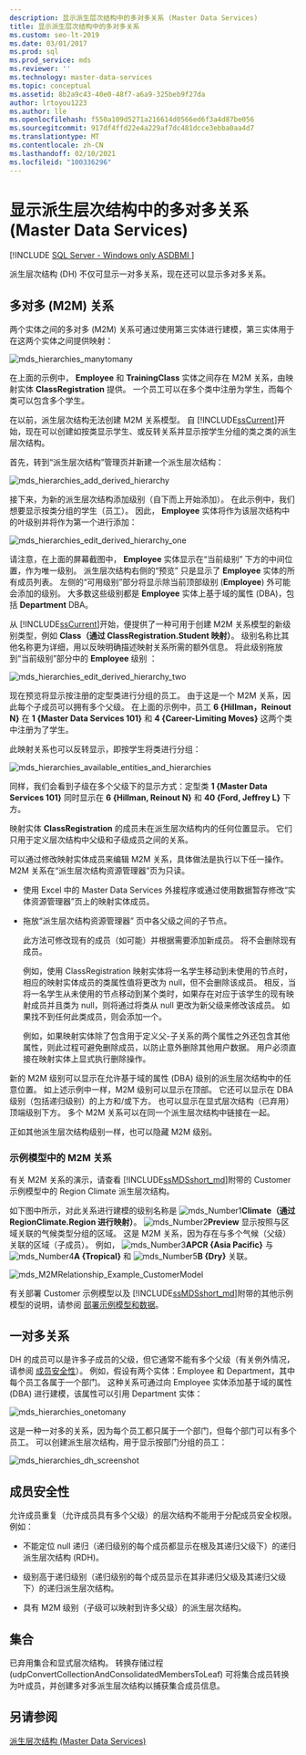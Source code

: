 ```yaml
---
description: 显示派生层次结构中的多对多关系 (Master Data Services)
title: 显示派生层次结构中的多对多关系
ms.custom: seo-lt-2019
ms.date: 03/01/2017
ms.prod: sql
ms.prod_service: mds
ms.reviewer: ''
ms.technology: master-data-services
ms.topic: conceptual
ms.assetid: 8b2a9c43-40e0-48f7-a6a9-325beb9f27da
author: lrtoyou1223
ms.author: lle
ms.openlocfilehash: f550a109d5271a216614d0566ed6f3a4d87be056
ms.sourcegitcommit: 917df4ffd22e4a229af7dc481dcce3ebba0aa4d7
ms.translationtype: MT
ms.contentlocale: zh-CN
ms.lasthandoff: 02/10/2021
ms.locfileid: "100336296"
---
```

# <a name="show-many-to-many-relationships-in-derived-hierarchies-master-data-services"></a>显示派生层次结构中的多对多关系 (Master Data Services)

[!INCLUDE [SQL Server - Windows only ASDBMI  ](../includes/applies-to-version/sql-windows-only-asdbmi.md)]

  派生层次结构 (DH) 不仅可显示一对多关系，现在还可以显示多对多关系。  
  
## <a name="many-to-many-m2m-relationships"></a>多对多 (M2M) 关系  
 两个实体之间的多对多 (M2M) 关系可通过使用第三实体进行建模，第三实体用于在这两个实体之间提供映射：  
  
 ![mds_hierarchies_manytomany](../master-data-services/media/mds-hierarchies-manytomany.png "mds_hierarchies_manytomany")  
  
 在上面的示例中， **Employee** 和 **TrainingClass** 实体之间存在 M2M 关系，由映射实体 **ClassRegistration** 提供。 一个员工可以在多个类中注册为学生，而每个类可以包含多个学生。  
  
 在以前，派生层次结构无法创建 M2M 关系模型。 自 [!INCLUDE[ssCurrent](../includes/sscurrent-md.md)]开始，现在可以创建如按类显示学生、或反转关系并显示按学生分组的类之类的派生层次结构。  
  
 首先，转到“派生层次结构”管理页并新建一个派生层次结构：  
  
 ![mds_hierarchies_add_derived_hierarchy](../master-data-services/media/mds-hierarchies-add-derived-hierarchy.png "mds_hierarchies_add_derived_hierarchy")  
  
 接下来，为新的派生层次结构添加级别（自下而上开始添加）。 在此示例中，我们想要显示按类分组的学生（员工）。 因此， **Employee** 实体将作为该层次结构中的叶级别并将作为第一个进行添加：  
  
 ![mds_hierarchies_edit_derived_hierarchy_one](../master-data-services/media/mds-hierarchies-edit-derived-hierarchy-one.PNG "mds_hierarchies_edit_derived_hierarchy_one")  
  
 请注意，在上面的屏幕截图中， **Employee** 实体显示在“当前级别”  下方的中间位置，作为唯一级别。 派生层次结构右侧的“预览”  只是显示了 **Employee** 实体的所有成员列表。 左侧的“可用级别”部分将显示除当前顶部级别 (**Employee**) 外可能会添加的级别。 大多数这些级别都是 **Employee** 实体上基于域的属性 (DBA)，包括 **Department** DBA。  
  
 从 [!INCLUDE[ssCurrent](../includes/sscurrent-md.md)]开始，便提供了一种可用于创建 M2M 关系模型的新级别类型，例如 **Class（通过 ClassRegistration.Student 映射）**。 级别名称比其他名称更为详细，用以反映明确描述映射关系所需的额外信息。 将此级别拖放到“当前级别”部分中的 **Employee** 级别  ：  
  
 ![mds_hierarchies_edit_derived_hierarchy_two](../master-data-services/media/mds-hierarchies-edit-derived-hierarchy-two.PNG "mds_hierarchies_edit_derived_hierarchy_two")  
  
 现在预览将显示按注册的定型类进行分组的员工。 由于这是一个 M2M 关系，因此每个子成员可以拥有多个父级。 在上面的示例中，员工 **6 {Hillman，Reinout N}** 在 **1 {Master Data Services 101}** 和 **4 {Career-Limiting Moves}** 这两个类中注册为了学生。  
  
 此映射关系也可以反转显示，即按学生将类进行分组：  
  
 ![mds_hierarchies_available_entities_and_hierarchies](../master-data-services/media/mds-hierarchies-available-entities-and-hierarchies.PNG "mds_hierarchies_available_entities_and_hierarchies")  
  
 同样，我们会看到子级在多个父级下的显示方式：定型类 **1 {Master Data Services 101}** 同时显示在 **6 {Hillman, Reinout N}** 和 **40 {Ford, Jeffrey L}** 下方。  
  
 映射实体 **ClassRegistration** 的成员未在派生层次结构内的任何位置显示。 它们只用于定义层次结构中父级和子级成员之间的关系。  
  
 可以通过修改映射实体成员来编辑 M2M 关系，具体做法是执行以下任一操作。 M2M 关系在“派生层次结构资源管理器”页为只读。  
  
-   使用 Excel 中的 Master Data Services 外接程序或通过使用数据暂存修改“实体资源管理器”页上的映射实体成员。  
  
-   拖放“派生层次结构资源管理器” 页中各父级之间的子节点。  
  
     此方法可修改现有的成员（如可能）并根据需要添加新成员。 将不会删除现有成员。  
  
     例如，使用 ClassRegistration 映射实体将一名学生移动到未使用的节点时，相应的映射实体成员的类属性值将更改为 null，但不会删除该成员。 相反，当将一名学生从未使用的节点移动到某个类时，如果存在对应于该学生的现有映射成员并且类为 null，则将通过将类从 null 更改为新父级来修改该成员。 如果找不到任何此类成员，则会添加一个。  
  
     例如，如果映射实体除了包含用于定义父-子关系的两个属性之外还包含其他属性，则此过程可避免删除成员，以防止意外删除其他用户数据。 用户必须直接在映射实体上显式执行删除操作。  
  
 新的 M2M 级别可以显示在允许基于域的属性 (DBA) 级别的派生层次结构中的任意位置。 如上述示例中一样，M2M 级别可以显示在顶部。 它还可以显示在 DBA 级别（包括递归级别）的上方和/或下方。 也可以显示在显式层次结构（已弃用）顶端级别下方。 多个 M2M 关系可以在同一个派生层次结构中链接在一起。  
  
 正如其他派生层次结构级别一样，也可以隐藏 M2M 级别。  
   
### <a name="m2m-relationship-in-sample-model"></a><a name="M2MSample"></a> 示例模型中的 M2M 关系  
有关 M2M 关系的演示，请查看 [!INCLUDE[ssMDSshort_md](../includes/ssmdsshort-md.md)]附带的 Customer 示例模型中的 Region Climate 派生层次结构。   
  
如下图中所示，对此关系进行建模的级别名称是 ![mds_Number1](../master-data-services/media/mds-number1.png)**Climate（通过 RegionClimate.Region 进行映射）**。 ![mds_Number2](../master-data-services/media/mds-number2.png)**Preview** 显示按照与区域关联的气候类型分组的区域。 这是 M2M 关系，因为存在与多个气候（父级）关联的区域（子成员）。 例如， ![mds_Number3](../master-data-services/media/mds-number3.png)**APCR {Asia Pacific}** 与 ![mds_Number4](../master-data-services/media/mds-number4.png)**A {Tropical}** 和 ![mds_Number5](../master-data-services/media/mds-number5.png)**B {Dry}** 关联。  
  
![mds_M2MRelationship_Example_CustomerModel](../master-data-services/media/mds-m2mrelationship-example-customermodel.png)  
  
有关部署 Customer 示例模型以及 [!INCLUDE[ssMDSshort_md](../includes/ssmdsshort-md.md)]附带的其他示例模型的说明，请参阅 [部署示例模型和数据](~/master-data-services/sql-server-samples-model-deployment-packages-mds.md)。   
  
## <a name="one-many-relationship"></a>一对多关系  
 DH 的成员可以是许多子成员的父级，但它通常不能有多个父级（有关例外情况，请参阅 [成员安全性](#bkmk_member_security)）。 例如，假设有两个实体：Employee 和 Department，其中每个员工各属于一个部门。 这种关系可通过向 Employee 实体添加基于域的属性 (DBA) 进行建模，该属性可以引用 Department 实体：  
  
 ![mds_hierarchies_onetomany](../master-data-services/media/mds-hierarchies-onetomany.png "mds_hierarchies_onetomany")  
  
 这是一种一对多的关系，因为每个员工都只属于一个部门，但每个部门可以有多个员工。 可以创建派生层次结构，用于显示按部门分组的员工：  
  
 ![mds_hierarchies_dh_screenshot](../master-data-services/media/mds-hierarchies-dh-screenshot.png "mds_hierarchies_dh_screenshot")  
  
##  <a name="member-security"></a><a name="bkmk_member_security"></a> 成员安全性  
 允许成员重复（允许成员具有多个父级）的层次结构不能用于分配成员安全权限。 例如：  
  
-   不能定位 null 递归（递归级别的每个成员都显示在根及其递归父级下）的递归派生层次结构 (RDH)。  
  
-   级别高于递归级别（递归级别的每个成员显示在其非递归父级及其递归父级下）的递归派生层次结构。  
  
-   具有 M2M 级别（子级可以映射到许多父级）的派生层次结构。  
  
## <a name="collections"></a>集合  
 已弃用集合和显式层次结构。 转换存储过程 (udpConvertCollectionAndConsolidatedMembersToLeaf) 可将集合成员转换为叶成员，并创建多对多派生层次结构以捕获集合成员信息。  
  
## <a name="see-also"></a>另请参阅  
 [派生层次结构 (Master Data Services)](../master-data-services/derived-hierarchies-master-data-services.md)  
  
  
